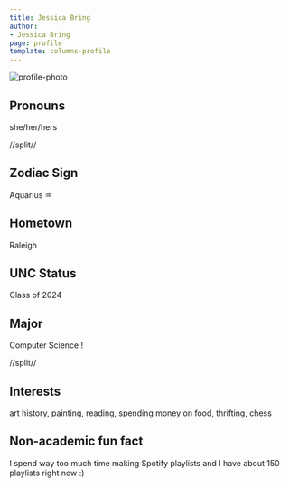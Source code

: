 ```yaml
---
title: Jessica Bring
author:
- Jessica Bring
page: profile
template: columns-profile
---
```


![profile-photo](../../../static/profile-photos/jbring.png)

## Pronouns
she/her/hers

//split//

## Zodiac Sign
Aquarius ♒️

## Hometown
Raleigh

## UNC Status
Class of 2024

## Major
Computer Science !

//split//

## Interests
art history, painting, reading, spending money on food, thrifting, chess

## Non-academic fun fact
I spend way too much time making Spotify playlists and I have about 150 playlists right now :)